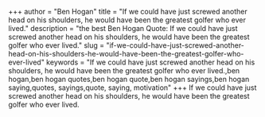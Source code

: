 +++
author = "Ben Hogan"
title = "If we could have just screwed another head on his shoulders, he would have been the greatest golfer who ever lived."
description = "the best Ben Hogan Quote: If we could have just screwed another head on his shoulders, he would have been the greatest golfer who ever lived."
slug = "if-we-could-have-just-screwed-another-head-on-his-shoulders-he-would-have-been-the-greatest-golfer-who-ever-lived"
keywords = "If we could have just screwed another head on his shoulders, he would have been the greatest golfer who ever lived.,ben hogan,ben hogan quotes,ben hogan quote,ben hogan sayings,ben hogan saying,quotes, sayings,quote, saying, motivation"
+++
If we could have just screwed another head on his shoulders, he would have been the greatest golfer who ever lived.
